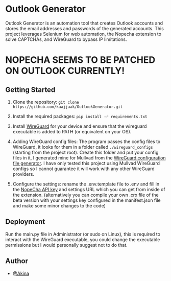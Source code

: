 # Outlook Generator

Outlook Generator is an automation tool that creates Outlook accounts and stores the email addresses and passwords of the generated accounts. This project leverages Selenium for web automation, the Nopecha extension to solve CAPTCHAs, and WireGuard to bypass IP limitations.

# NOPECHA SEEMS TO BE PATCHED ON OUTLOOK CURRENTLY!

## Getting Started

1. Clone the repository: `git clone https://github.com/kaajjaak/OutlookGenerator.git`

2. Install the required packages: `pip install -r requirements.txt`

3. Install [WireGuard](https://www.wireguard.com/install/) for your device and ensure that the wireguard executable is added to PATH (or equivalent on your OS).

6. Adding WireGuard config files: The program passes the config files to WireGuard, it looks for them in a folder called `./wireguard_configs` (starting from the project root). Create this folder and put your config files in it, I generated mine for Mullvad from the [WireGuard configuration file generator](https://mullvad.net/en/account/#/wireguard-config/?platform=windows). I have only tested this project using Mullvad WireGuard configs so I cannot guarantee it will work with any other WireGuard providers.

5. Configure the settings: rename the .env.template file to .env and fill in the [NopeCha API key](https://nopecha.com/manage) and settings URL which you can get from inside of the extension.
(alternatively you can compile your own .crx file of the beta version with your settings key configured in the manifest.json file and make some minor changes to the code)

## Deployment

Run the main.py file in Administrator (or sudo on Linux), this is required to interact with the WireGuard executable, you could change the executable permissions but I would personally suggest not to do that.

## Author

- [@Akina](https://www.github.com/kaajjaak)
